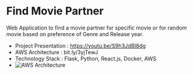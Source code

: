 # Find Movie Partner
Web Application to find a movie partner for specific movie or for random movie based on preference of Genre and Release year.

* Project Presentation : https://youtu.be/S9h3JdBI8dg
* AWS Architecture : bit.ly/3yjTewJ
* Technology Stack : Flask, Python, React.js, Docker, AWS
* ![AWS Architecture](https://drive.google.com/file/d/1MgreCBD1sR9pOa9tTFRuEw2cdAlx_OYg/view?usp=sharing)
